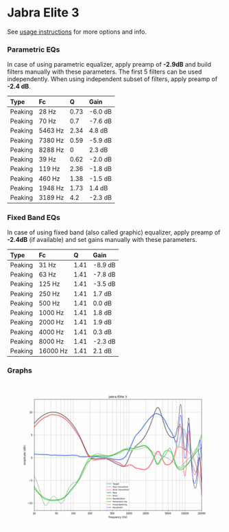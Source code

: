 # Jabra Elite 3
See [usage instructions](https://github.com/jaakkopasanen/AutoEq#usage) for more options and info.

### Parametric EQs
In case of using parametric equalizer, apply preamp of **-2.9dB** and build filters manually
with these parameters. The first 5 filters can be used independently.
When using independent subset of filters, apply preamp of **-2.4 dB**.

| Type    | Fc      |    Q | Gain    |
|:--------|:--------|:-----|:--------|
| Peaking | 28 Hz   | 0.73 | -6.0 dB |
| Peaking | 70 Hz   | 0.7  | -7.6 dB |
| Peaking | 5463 Hz | 2.34 | 4.8 dB  |
| Peaking | 7380 Hz | 0.59 | -5.9 dB |
| Peaking | 8288 Hz | 0    | 2.3 dB  |
| Peaking | 39 Hz   | 0.62 | -2.0 dB |
| Peaking | 119 Hz  | 2.36 | -1.8 dB |
| Peaking | 460 Hz  | 1.38 | -1.5 dB |
| Peaking | 1948 Hz | 1.73 | 1.4 dB  |
| Peaking | 3189 Hz | 4.2  | -2.3 dB |

### Fixed Band EQs
In case of using fixed band (also called graphic) equalizer, apply preamp of **-2.4dB**
(if available) and set gains manually with these parameters.

| Type    | Fc       |    Q | Gain    |
|:--------|:---------|:-----|:--------|
| Peaking | 31 Hz    | 1.41 | -8.9 dB |
| Peaking | 63 Hz    | 1.41 | -7.8 dB |
| Peaking | 125 Hz   | 1.41 | -3.5 dB |
| Peaking | 250 Hz   | 1.41 | 1.7 dB  |
| Peaking | 500 Hz   | 1.41 | 0.0 dB  |
| Peaking | 1000 Hz  | 1.41 | 1.8 dB  |
| Peaking | 2000 Hz  | 1.41 | 1.9 dB  |
| Peaking | 4000 Hz  | 1.41 | 0.3 dB  |
| Peaking | 8000 Hz  | 1.41 | -2.3 dB |
| Peaking | 16000 Hz | 1.41 | 2.1 dB  |

### Graphs
![](./Jabra%20Elite%203.png)